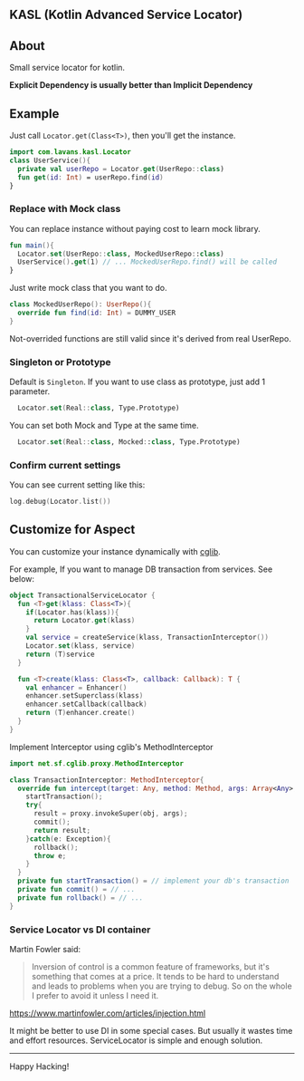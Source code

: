 KASL (Kotlin Advanced Service Locator)
----

## About

Small service locator for kotlin.

**Explicit Dependency is usually better than Implicit Dependency**

## Example

Just call `Locator.get(Class<T>)`, then you'll get the instance.

```kotlin
import com.lavans.kasl.Locator
class UserService(){
  private val userRepo = Locator.get(UserRepo::class)
  fun get(id: Int) = userRepo.find(id)
}
```

### Replace with Mock class

You can replace instance without paying cost to learn mock library.

```kotlin
fun main(){
  Locator.set(UserRepo::class, MockedUserRepo::class)
  UserService().get(1) // ... MockedUserRepo.find() will be called
}
```

Just write mock class that you want to do.

```kotlin
class MockedUserRepo(): UserRepo(){
  override fun find(id: Int) = DUMMY_USER
}
```

Not-overrided functions are still valid since it's derived from real UserRepo.

### Singleton or Prototype

Default is `Singleton`. If you want to use class as prototype, just add 1 parameter.

```kotlin
  Locator.set(Real::class, Type.Prototype)
```

You can set both Mock and Type at the same time.

```kotlin
  Locator.set(Real::class, Mocked::class, Type.Prototype)
```

### Confirm current settings

You can see current setting like this:

```kotlin
log.debug(Locator.list())
```

## Customize for Aspect

You can customize your instance dynamically with [cglib](https://github.com/cglib/cglib).

For example, If you want to manage DB transaction from services. See below:

```kotlin
object TransactionalServiceLocator {
  fun <T>get(klass: Class<T>){
    if(Locator.has(klass)){
      return Locator.get(klass)
    }
    val service = createService(klass, TransactionInterceptor())
    Locator.set(klass, service)
    return (T)service
  }

  fun <T>create(klass: Class<T>, callback: Callback): T {
    val enhancer = Enhancer()
    enhancer.setSuperclass(klass)
    enhancer.setCallback(callback)
    return (T)enhancer.create()
  }
}
```

Implement Interceptor using cglib's MethodInterceptor

```kotlin
import net.sf.cglib.proxy.MethodInterceptor

class TransactionInterceptor: MethodInterceptor{
  override fun intercept(target: Any, method: Method, args: Array<Any>, proxy: MethodProxy) {
    startTransaction();
    try{
      result = proxy.invokeSuper(obj, args);
      commit();
      return result;
    }catch(e: Exception){
      rollback();
      throw e;
    }
  }
  private fun startTransaction() = // implement your db's transaction
  private fun commit() = // ...
  private fun rollback() = // ...
}

```

### Service Locator vs DI container

Martin Fowler said:
> Inversion of control is a common feature of frameworks, but it's something that comes at a price. It tends to be hard to understand and leads to problems when you are trying to debug. So on the whole I prefer to avoid it unless I need it. 

https://www.martinfowler.com/articles/injection.html

It might be better to use DI in some special cases. But usually it wastes time and effort resources. ServiceLocator is simple and enough solution.

----

Happy Hacking!


